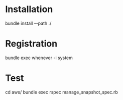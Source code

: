 # Installation
bundle install --path ./

# Registration
bundle exec whenever -i system


# Test
cd aws/
bundle exec rspec manage_snapshot_spec.rb
